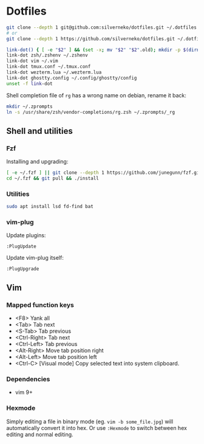 # Dotfiles

```sh
git clone --depth 1 git@github.com:silverneko/dotfiles.git ~/.dotfiles
# or
git clone --depth 1 https://github.com/silverneko/dotfiles.git ~/.dotfiles
```

```sh
link-dot() { [ -e "$2" ] && (set -x; mv "$2" "$2".old); mkdir -p $(dirname "$2"); (set -x; ln -s ~/.dotfiles/"$1" "$2") }
link-dot zsh/.zshenv ~/.zshenv
link-dot vim ~/.vim
link-dot tmux.conf ~/.tmux.conf
link-dot wezterm.lua ~/.wezterm.lua
link-dot ghostty.config ~/.config/ghostty/config
unset -f link-dot
```

Shell completion file of `rg` has a wrong name on debian, rename it back:
```sh
mkdir ~/.zprompts
ln -s /usr/share/zsh/vendor-completions/rg.zsh ~/.zprompts/_rg
```


## Shell and utilities

### Fzf

Installing and upgrading:
```sh
[ -e ~/.fzf ] || git clone --depth 1 https://github.com/junegunn/fzf.git ~/.fzf
cd ~/.fzf && git pull && ./install
```

### Utilities

```sh
sudo apt install lsd fd-find bat
```

### vim-plug
Update plugins:
```
:PlugUpdate
```

Update vim-plug itself:
```
:PlugUpgrade
```


## Vim

### Mapped function keys
- \<F8\>                Yank all
- \<Tab\>               Tab next
- \<S-Tab\>             Tab previous
- \<Ctrl-Right\>        Tab next
- \<Ctrl-Left\>         Tab previous
- \<Alt-Right\>         Move tab position right
- \<Alt-Left\>          Move tab position left
- \<Ctrl-C\>            [Visual mode] Copy selected text into system clipboard.


### Dependencies
- vim 9+


### Hexmode
Simply editing a file in binary mode (eg. `vim -b some_file.jpg`)
will automatically convert it into hex.
Or use `:Hexmode` to switch between hex editing and normal editing.
